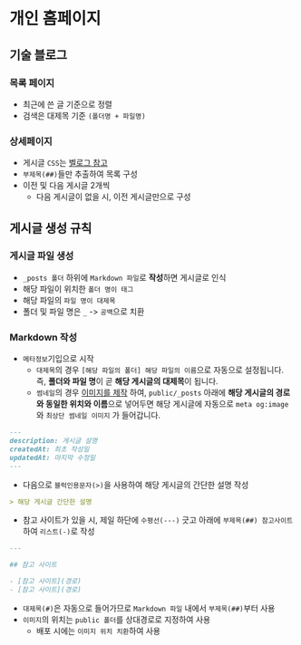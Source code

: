# 개인 홈페이지

## 기술 블로그

### 목록 페이지

- 최근에 쓴 글 기준으로 정렬
- 검색은 대제목 기준 `(폴더명 + 파일명)`

### 상세페이지

- 게시글 `CSS`는 [벨로그 참고](https://velog.io/)
- `부제목(##)`들만 추출하여 목록 구성
- 이전 및 다음 게시글 2개씩
	- 다음 게시글이 없을 시, 이전 게시글만으로 구성

## 게시글 생성 규칙

### 게시글 파일 생성

- `_posts 폴더` 하위에 `Markdown 파일`로 **작성**하면 게시글로 인식
- 해당 파일이 위치한 `폴더 명이 태그`
- 해당 파일의 `파일 명이 대제목`
- 폴더 및 파일 명은  `_` -> `공백`으로 치환

### Markdown 작성

- `메타정보`기입으로 시작
	- `대제목`의 경우 `[해당 파일의 폴더] 해당 파일의 이름`으로 자동으로 설정됩니다. 즉, **폴더와 파일 명**이 곧 **해당 게시글의 대제목**이 됩니다.
	- `썸네일`의 경우 [이미지를 제작](https://www.miricanvas.com/design) 하여,
	  `public/_posts` 아래에 **해당 게시글의 경로와 동일한 위치와 이름**으로 넣어두면 해당 게시글에 자동으로 `meta og:image`와 `최상단 썸네일 이미지`
	  가 들어갑니다.

```markdown
---  
description: 게시글 설명  
createdAt: 최초 작성일  
updatedAt: 마지막 수정일
---
```

- 다음으로 `블럭인용문자(>)`을 사용하여 해당 게시글의 간단한 설명 작성

```markdown
> 해당 게시글 간단한 설명
```

- 참고 사이트가 있을 시, 제일 하단에 `수평선(---)` 긋고 아래에 `부제목(##) 참고사이트` 하여 `리스트(-)`로 작성

```markdown
---

## 참고 사이트

- [참고 사이트](경로)
- [참고 사이트](경로)
```

- `대제목(#)`은 자동으로 들어가므로 `Markdown 파일` 내에서 `부제목(##)`부터 사용
- `이미지`의 위치는 `public 폴더`를 상대경로로 지정하여 사용
	- 배포 시에는 `이미지 위치 치환`하여 사용